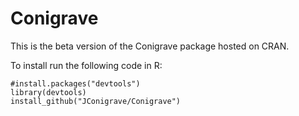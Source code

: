 # Conigrave
This is the beta version of the Conigrave package hosted on CRAN.

To install run the following code in R:<br/>
```
#install.packages("devtools")
library(devtools)
install_github("JConigrave/Conigrave")
```
